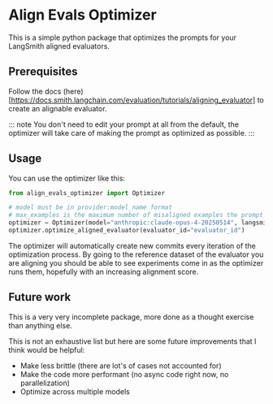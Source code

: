 # Align Evals Optimizer

This is a simple python package that optimizes the prompts for your LangSmith aligned evaluators.

## Prerequisites

Follow the docs (here)[https://docs.smith.langchain.com/evaluation/tutorials/aligning_evaluator] to create an alignable evaluator.

::: note
You don't need to edit your prompt at all from the default, the optimizer will take care of making the prompt as optimized as possible.
:::

## Usage

You can use the optimizer like this:

```python
from align_evals_optimizer import Optimizer

# model must be in provider:model_name format
# max_examples is the maximum number of misaligned examples the prompt optimizer will use to update the prompt
optimizer = Optimizer(model="anthropic:claude-opus-4-20250514", langsmith_api_key="your_langsmith_api_key", langsmith_url="your_langsmith_url", max_examples=5)
optimizer.optimize_aligned_evaluator(evaluator_id="evaluator_id")
```

The optimizer will automatically create new commits every iteration of the optimization process. By going to the reference dataset of the evaluator you are aligning you should be able to see experiments come in as the optimizer runs them, hopefully with an increasing alignment score.


## Future work

This is a very very incomplete package, more done as a thought exercise than anything else.

This is not an exhaustive list but here are some future improvements that I think would be helpful:

- Make less brittle (there are lot's of cases not accounted for)
- Make the code more performant (no async code right now, no parallelization)
- Optimize across multiple models